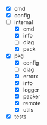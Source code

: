 - [x] cmd
- [x] config
- [ ] internal
  - [x] cmd
  - [x] info
  - [ ] diag
  - [x] pack
- [x] pkg
  - [x] config
  - [ ] diag
  - [x] errorx
  - [x] info
  - [x] logger
  - [x] packer
  - [x] remote
  - [x] utils
- [x] tests
